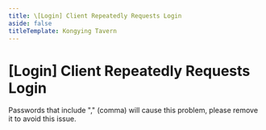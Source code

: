 ```yaml
---
title: \[Login] Client Repeatedly Requests Login
aside: false
titleTemplate: Kongying Tavern
---
```


# [Login] Client Repeatedly Requests Login

Passwords that include "," (comma) will cause this problem, please remove it to avoid this issue.

